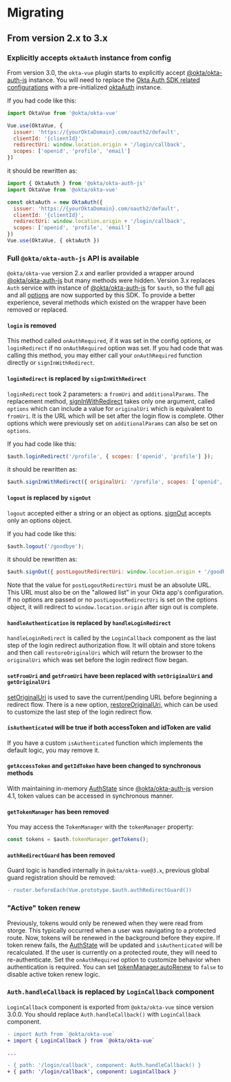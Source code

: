 [@okta/okta-auth-js]: https://github.com/okta/okta-auth-js
[AuthState]: https://github.com/okta/okta-auth-js#authstatemanager

# Migrating

## From version 2.x to 3.x

### Explicitly accepts `oktaAuth` instance from config

From version 3.0, the `okta-vue` plugin starts to explicitly accept [@okta/okta-auth-js][] instance. You will need to replace the [Okta Auth SDK related configurations](https://github.com/okta/okta-auth-js#configuration-reference) with a pre-initialized [oktaAuth][@okta/okta-auth-js] instance.

If you had code like this:

```javascript
import OktaVue from '@okta/okta-vue'

Vue.use(OktaVue, {
  issuer: 'https://{yourOktaDomain}.com/oauth2/default',
  clientId: '{clientId}',
  redirectUri: window.location.origin + '/login/callback',
  scopes: ['openid', 'profile', 'email']
})
```

it should be rewritten as:

```javascript
import { OktaAuth } from '@okta/okta-auth-js'
import OktaVue from '@okta/okta-vue'

const oktaAuth = new OktaAuth({
  issuer: 'https://{yourOktaDomain}.com/oauth2/default',
  clientId: '{clientId}',
  redirectUri: window.location.origin + '/login/callback',
  scopes: ['openid', 'profile', 'email']
})
Vue.use(OktaVue, { oktaAuth })
```

### Full `@okta/okta-auth-js` API is available

`@okta/okta-vue` version 2.x and earlier provided a wrapper around [@okta/okta-auth-js][] but many methods were hidden. Version 3.x replaces `Auth` service with instance of [@okta/okta-auth-js][] for `$auth`, so the full [api](https://github.com/okta/okta-auth-js#api-reference) and all [options](https://github.com/okta/okta-auth-js#configuration-options) are now supported by this SDK. To provide a better experience, several methods which existed on the wrapper have been removed or replaced.

#### `login` is removed

This method called `onAuthRequired`, if it was set in the config options, or `loginRedirect` if no `onAuthRequired` option was set. If you had code that was calling this method, you may either call your `onAuthRequired` function directly or `signInWithRedirect`.

#### `loginRedirect` is replaced by `signInWithRedirect`

`loginRedirect` took 2 parameters: a `fromUri` and `additionalParams`. The replacement method, [signInWithRedirect](https://github.com/okta/okta-auth-js/blob/master/README.md#signinwithredirectoptions) takes only one argument, called `options` which can include a value for `originalUri` which is equivalent to `fromUri`. It is the URL which will be set after the login flow is complete. Other options which were previously set on `additionalParams` can also be set on `options`.

If you had code like this:

```javascript
$auth.loginRedirect('/profile', { scopes: ['openid', 'profile'] });
```

it should be rewritten as:

```javascript
$auth.signInWithRedirect({ originalUri: '/profile', scopes: ['openid', 'profile'] });
```

#### `logout` is replaced by `signOut`

`logout` accepted either a string or an object as options. [signOut](https://github.com/okta/okta-auth-js/blob/master/README.md#signout) accepts only an options object.

If you had code like this:

```javascript
$auth.logout('/goodbye');
```

it should be rewritten as:

```javascript
$auth.signOut({ postLogoutRedirectUri: window.location.origin + '/goodbye' });
```

Note that the value for `postLogoutRedirectUri` must be an absolute URL. This URL must also be on the "allowed list" in your Okta app's configuration. If no options are passed or no `postLogoutRedirectUri` is set on the options object, it will redirect to `window.location.origin` after sign out is complete.

#### `handleAuthentication` is replaced by `handleLoginRedirect`

`handleLoginRedirect` is called by the `LoginCallback` component as the last step of the login redirect authorization flow. It will obtain and store tokens and then call `restoreOriginalUri` which will return the browser to the `originalUri` which was set before the login redirect flow began.

#### `setFromUri` and `getFromUri` have been replaced with `setOriginalUri` and `getOriginalUri`

[setOriginalUri](https://github.com/okta/okta-auth-js#setoriginaluriuri) is used to save the current/pending URL before beginning a redirect flow. There is a new option, [restoreOriginalUri](https://github.com/okta/okta-auth-js#restoreoriginaluri), which can be used to customize the last step of the login redirect flow.

#### `isAuthenticated` will be true if **both** accessToken **and** idToken are valid

If you have a custom `isAuthenticated` function which implements the default logic, you may remove it.

#### `getAccessToken` and `getIdToken` have been changed to synchronous methods

With maintaining in-memory [AuthState][] since [@okta/okta-auth-js][] version 4.1, token values can be accessed in synchronous manner.

#### `getTokenManager` has been removed

You may access the `TokenManager` with the `tokenManager` property:

```javascript
const tokens = $auth.tokenManager.getTokens();
```

#### `authRedirectGuard` has been removed

Guard logic is handled internally in `@okta/okta-vue@3.x`, previous global guard registration should be removed:

```diff
- router.beforeEach(Vue.prototype.$auth.authRedirectGuard())
```

### "Active" token renew

Previously, tokens would only be renewed when they were read from storge. This typically occurred when a user was navigating to a protected route. Now, tokens will be renewed in the background before they expire. If token renew fails, the [AuthState][] will be updated and `isAuthenticated` will be recalculated. If the user is currently on a protected route, they will need to re-authenticate. Set the `onAuthRequired` option to customize behavior when authentication is required. You can set [tokenManager.autoRenew](https://github.com/okta/okta-auth-js/blob/master/README.md#autorenew) to `false` to disable active token renew logic.

### `Auth.handleCallback` is replaced by `LoginCallback` component

`LoginCallback` component is exported from `@okta/okta-vue` since version 3.0.0. You should replace `Auth.handleCallback()` with `LoginCallback` component.

```diff
- import Auth from `@okta/okta-vue`
+ import { LoginCallback } from `@okta/okta-vue`

...

- { path: '/login/callback', component: Auth.handleCallback() }
+ { path: '/login/callback', component: LoginCallback }
```

